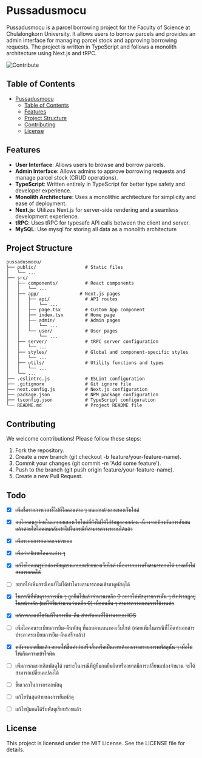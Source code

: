 # Pussadusmocu

Pussadusmocu is a parcel borrowing project for the Faculty of Science at Chulalongkorn University. It allows users to borrow parcels and provides an admin interface for managing parcel stock and approving borrowing requests. The project is written in TypeScript and follows a monolith architecture using Next.js and tRPC.

![Contribute](https://img.shields.io/badge/contributions-welcome-brightgreen.svg)

## Table of Contents

- [Pussadusmocu](#pussadusmocu)
  - [Table of Contents](#table-of-contents)
  - [Features](#features)
  - [Project Structure](#project-structure)
  - [Contributing](#contributing)
  - [License](#license)

## Features

- **User Interface**: Allows users to browse and borrow parcels.
- **Admin Interface**: Allows admins to approve borrowing requests and manage parcel stock (CRUD operations).
- **TypeScript**: Written entirely in TypeScript for better type safety and developer experience.
- **Monolith Architecture**: Uses a monolithic architecture for simplicity and ease of deployment.
- **Next.js**: Utilizes Next.js for server-side rendering and a seamless development experience.
- **tRPC**: Uses tRPC for typesafe API calls between the client and server.
- **MySQL**: Use mysql for storing all data as a monolith architecture

## Project Structure

```plaintext
pussadusmocu/
├── public/                  # Static files
│   └── ...
├── src/
│   ├── components/          # React components
│   │   └── ...
│   ├── app/               # Next.js pages
│   │   ├── api/             # API routes
│   │   │   └── ...
│   │   ├── page.tsx         # Custom App component
│   │   ├── index.tsx        # Home page
│   │   ├── admin/           # Admin pages
│   │   │   └── ...
│   │   └── user/            # User pages
│   │       └── ...
│   ├── server/              # tRPC server configuration
│   │   └── ...
│   ├── styles/              # Global and component-specific styles
│   │   └── ...
│   ├── utils/               # Utility functions and types
│   │   └── ...
│   └── ...
├── .eslintrc.js             # ESLint configuration
├── .gitignore               # Git ignore file
├── next.config.js           # Next.js configuration
├── package.json             # NPM package configuration
├── tsconfig.json            # TypeScript configuration
└── README.md                # Project README file
```

## Contributing

We welcome contributions! Please follow these steps:

1. Fork the repository.
2. Create a new branch (git checkout -b feature/your-feature-name).
3. Commit your changes (git commit -m 'Add some feature').
4. Push to the branch (git push origin feature/your-feature-name).
5. Create a new Pull Request.

## Todo
- [x] ~~เพิ่มชื่อรายการเวลาชี้ไปที่ไอคอนต่าง ๆ บนแถบด้านบนของเว็บไซต์~~
- [x] ~~ลบไอคอนรูปคนในแถบบนของเว็บไซต์ที่ยังไม่ได้ใส่ข้อมูลออกก่อน เนื่องจากป้องกันการสับสน แล้วค่อยใส่ไอคอนกลับเข้าไปในกรณีที่สามารถวางระบบได้แล้ว~~
- [x] ~~เพิ่มระบบการกดออกจากระบบ~~
- [x] ~~เพิ่มคำอธิบายไอคอนต่าง ๆ~~
- [x] ~~แก้ไขไอคอนรูปกล่องพัสดุตรงแถบบนซ้ายของเว็บไซต์ เนื่องจากบางครั้งสามารถกดได้ บางครั้งไม่สามารถกดได้~~ 
- [ ] อยากให้เพิ่มกรณีคนที่ไม่ได้ทำโครงสามารถกดเข้ามาดูพัสดุได้
- [x] ~~ในกรณีที่พัสดุรายการนั้น ๆ ถูกยืมไปแล้วจำนวนเหลือ 0 อยากให้พัสดุรายการนั้น ๆ ยังปรากฎอยู่ในหน้าหลัก (แต่ให้ขึ้นจำนวนว่าเหลือ 0) เผื่อคนอื่น ๆ สามารถวางแผนการใช้งานต่อ~~
- [x] ~~แก้การกดแก้ไขวันที่ในการยืม-คืน สำหรับคนที่ใช้งานระบบ IOS~~
- [ ] เพิ่มไอคอนระเบียบการยืม-คืนพัสดุ ที่แถบดานบนของเว็บไซต์ (ค่อยเพิ่มในกรณีที่โอ๊ตทำเอกสารประกาศระเบียบการยืม-คืนเสร็จแล้ว)
- [x] ~~หลังจากกดยืมแล้ว อยากให้ขึ้นคำว่าเสร็จสิ้นหรือเป็นการเด้งออกจากรายการพพัสดุนั้น ๆ เผื่อไม่ให้เกิดความเข้าใจผิด~~
- [ ] เพิ่มการกดยกเลิกพัสดุได้ เพราะในกรณีที่ผู้ยืมกดยืมผิดหรืออยากมีการเปลี่ยนแปลงจำนวน จะได้สามารถเปลี่ยนแปลงได้
- [ ] ขึ้นเวลาในการกรอกพัสดุ
- [ ] แก้ไขวันสุดท้ายของการยืมพัสดุ
- [ ] แก้ไขปุ่มกดได้รับพัสดุเรียบร้อยแล้ว
  

## License

This project is licensed under the MIT License. See the LICENSE file for details.
